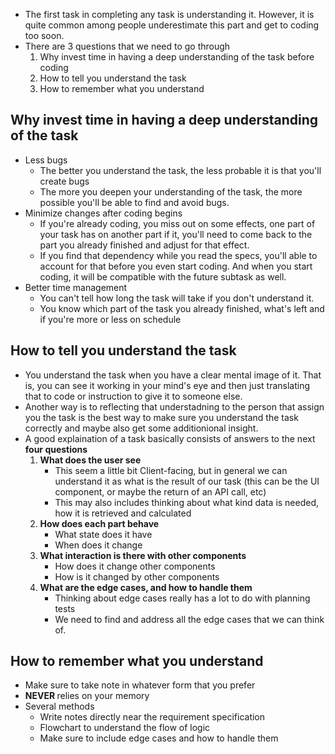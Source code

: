 - The first task in completing any task is understanding it. However, it is quite common among people underestimate this part and get to coding too soon.
- There are 3 questions that we need to go through
	1. Why invest time in having a deep understanding of the task before coding
	2. How to tell you understand the task
	3. How to remember what you understand

## Why invest time in having a deep understanding of the task
- Less bugs
	- The better you understand the task, the less probable it is that you'll create bugs
	- The more you deepen your understanding of the task, the more possible you'll be able to find and avoid bugs.
- Minimize changes after coding begins
	- If you're already coding, you miss out on some effects, one part of your task has on another part if it, you'll need to come back to the part you already finished and adjust for that effect.
	- If you find that dependency while you read the specs, you'll able to account for that before you even start coding. And when you start coding, it will be compatible with the future subtask as well.
- Better time management
	- You can't tell how long the task will take if you don't understand it.
	- You know which part of the task you already finished, what's left and if you're more or less on schedule

## How to tell you understand the task
- You understand the task when you have a clear mental image of it. That is, you can see it working in your mind's eye and then just translating that to code or instruction to give it to someone else.
- Another way is to reflecting that understadning to the person that assign you the task is the best way to make sure you understand the task correctly and maybe also get some additionional insight.
- A good explaination of a task basically consists of answers to the next <b>four questions</b>
	1. <b>What does the user see</b>
		- This seem a little bit Client-facing, but in general we can understand it as what is the result of our task (this can be the UI component, or maybe the return of an API call, etc)
		- This may also includes thinking about what kind data is needed, how it is retrieved and calculated
	 2. <b>How does each part behave</b>
		- What state does it have
		- When does it change
	3. <b> What interaction is there with other components </b>
		- How does it change other components 
		- How is it changed by other components
	4. <b> What are the edge cases, and how to handle them </b>
		- Thinking about edge cases really has a lot to do with planning tests
		- We need to find and address all the edge cases that we can think of.

## How to remember what you understand
- Make sure to take note in whatever form that you prefer
- <b> NEVER </b> relies on your memory
- Several methods
	- Write notes directly near the requirement specification
	- Flowchart to understand the flow of logic
	- Make sure to include edge cases and how to handle them